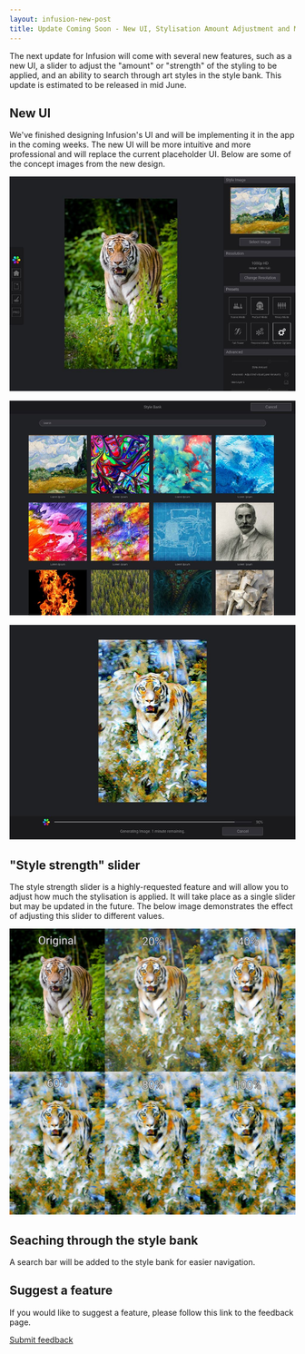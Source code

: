 ```yaml
---
layout: infusion-new-post
title: Update Coming Soon - New UI, Stylisation Amount Adjustment and More
---
```

The next update for Infusion will come with several new features, such as a new UI, a slider to adjust the "amount" or "strength" of the styling to be applied, and an ability to search through art styles in the style bank. This update is estimated to be released in mid June.

## New UI
We've finished designing Infusion's UI and will be implementing it in the app in the coming weeks. The new UI will be more intuitive and more professional and will replace the current placeholder UI. Below are some of the concept images from the new design.

![Infusion AI artist UI prototype](/news-assets/uiproto0.jpg)

![Infusion AI artist UI prototype](/news-assets/uiproto1.jpg)

![Infusion AI artist UI prototype](/news-assets/uiproto2.jpg)

## "Style strength" slider
The style strength slider is a highly-requested feature and will allow you to adjust how much the stylisation is applied. It will take place as a single slider but may be updated in the future. The below image demonstrates the effect of adjusting this slider to different values.

![Infusion AI artist: controlling stylization amount](/news-assets/alpha.jpg)

## Seaching through the style bank
A search bar will be added to the style bank for easier navigation.

## Suggest a feature
If you would like to suggest a feature, please follow this link to the feedback page.

[Submit feedback](/infusion/feedback.html)